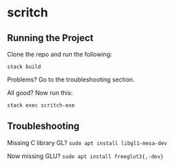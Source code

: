 # scritch

## Running the Project

Clone the repo and run the following:

`stack build`

Problems? Go to the troubleshooting section.

All good? Now run this:

`stack exec scritch-exe`

## Troubleshooting

Missing C library GL?
`sudo apt install libgl1-mesa-dev`

Now missing GLU?
`sudo apt install freeglut3{,-dev}`